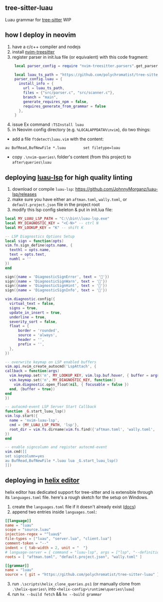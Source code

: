 ## tree-sitter-luau

Luau grammar for [tree-sitter](https://github.com/tree-sitter/tree-sitter)
WIP

## how I deploy in neovim

1. have a c/c++ compiler and nodejs
2. install [nvim-treesitter](https://github.com/nvim-treesitter/nvim-treesitter)
3. register parser in init.lua file (or equivalent) with this code fragment:
   ```lua
    local parser_config = require "nvim-treesitter.parsers".get_parser_configs()

    local luau_ts_path = "https://github.com/polychromatist/tree-sitter-luau"
    parser_config.luau = {
      install_info = {
        url = luau_ts_path,
        files = {"src/parser.c", "src/scanner.c"},
        branch = "main",
        generate_requires_npm = false,
        requires_generate_from_grammar = false
      },
    }
    ```
4. issue Ex command `:TSInstall luau`
5. in Neovim config directory (e.g. `%LOCALAPPDATA%\nvim`), do two things:
  - add a file `ftdetect\luau.vim` with the content:
  ```vim
  au BufRead,BufNewFile *.luau        set filetype=luau
  ```
  - copy `.\nvim-queries\` folder's content (from this project) to `after\queries\luau`

## deploying [luau-lsp](https://github.com/johnnymorganz/luau-lsp) for high quality linting

1. download or compile `luau-lsp`: https://github.com/JohnnyMorganz/luau-lsp/releases
2. make sure you have either an `aftman.toml`, `wally.toml`, or `default.project.json` file in the project root
3. modify this lsp config skeleton & put in init.lua file:
  ```lua
local MY_LUAU_LSP_PATH = "C:\\bin\\luau-lsp.exe"
local MY_DIAGNOSTIC_KEY = "<C-N>" -- ctrl N
local MY_LOOKUP_KEY = "K" -- shift K

-- LSP Diagnostics Options Setup 
local sign = function(opts)
  vim.fn.sign_define(opts.name, {
    texthl = opts.name,
    text = opts.text,
    numhl = ''
  })
end

sign({name = 'DiagnosticSignError', text = ''})
sign({name = 'DiagnosticSignWarn', text = ''})
sign({name = 'DiagnosticSignHint', text = ''})
sign({name = 'DiagnosticSignInfo', text = ''})

vim.diagnostic.config({
    virtual_text = false,
    signs = true,
    update_in_insert = true,
    underline = true,
    severity_sort = false,
    float = {
        border = 'rounded',
        source = 'always',
        header = '',
        prefix = '',
    },
})

-- overwrite keymap on LSP enabled buffers
vim.api.nvim_create_autocmd('LspAttach', {
  callback = function(args)
    vim.keymap.set('n', MY_LOOKUP_KEY, vim.lsp.buf.hover, { buffer = args.buf })
    vim.keymap.set('n', MY_DIAGNOSTIC_KEY, function()
      vim.diagnostic.open_float(nil, { focusable = false })
    end, {buffer = true})
  end
})

-- autocmd-event LSP Server Start Callback
function _G.start_luau_lsp()
  vim.lsp.start({
    name = 'nvim-luau-lsp',
    cmd = {MY_LUAU_LSP_PATH, 'lsp'},
    root_dir = vim.fs.dirname(vim.fs.find({'aftman.toml', 'wally.toml', 'default.project.json'}, { upward = true })[1])
  })
end

-- enable signcolumn and register autocmd-event
vim.cmd([[
set signcolumn=yes
au BufRead,BufNewFile *.luau lua _G.start_luau_lsp()
]])
```

## deploying in [helix editor](https://github.com/helix-editor/helix)

helix editor has dedicated support for tree-sitter and is extensible through
its `languages.toml` file. here's a rough sketch for the setup on Windows.

1. create the `languages.toml` file if it doesn't already exist ([docs](https://docs.helix-editor.com/languages.html))
2. append two entries inside `languages.toml`:
```toml
[[language]]
name = "luau"
scope = "source.luau"
injection-regex = "^luau$"
file-types = ["luau", "server.lua", "client.lua"]
comment-token = "--"
indent = { tab-width = 2, unit = "  "}
# language-server = { command = "luau-lsp", args = ["lsp", "--definitions=<path-to-robloxTypes.d.lua>"] }
roots = [ "aftman.toml", "default.project.json", "wally.toml" ]

[[grammar]]
name = "luau"
source = { git = "https://github.com/polychromatist/tree-sitter-luau" }
```
3. run `.\scripts\helix_clone_queries.ps1` (or manually clone from `.\helix-queries\` into `<helix-config>\runtime\queries\luau`)
4. run `hx --build fetch` && `hx --build grammar`

